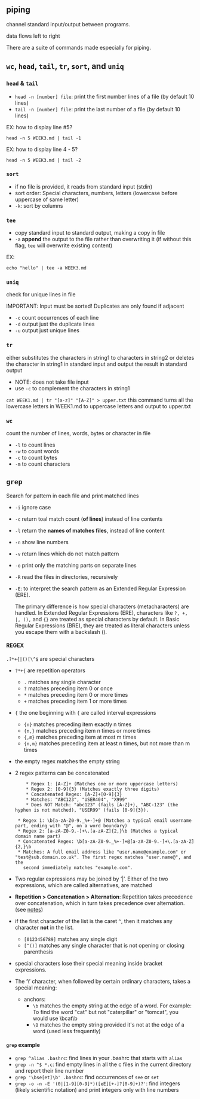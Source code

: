 ## piping

channel standard input/output between programs.

data flows left to right

There are a suite of commands made especially for piping.

## `wc`, `head`, `tail`, `tr`, `sort`, and `uniq`

### `head` & `tail`

- `head -n [number] file`: print the first number lines of a file (by default 10 lines)
- `tail -n [number] file`: print the last number of a file (by default 10 lines)

EX: how to display line #5?

```
head -n 5 WEEK3.md | tail -1
```

EX: how to display line 4 - 5?

```
head -n 5 WEEK3.md | tail -2
```

### `sort`

- if no file is provided, it reads from standard input (stdin)
- sort order: Special characters, numbers, letters (lowercase before uppercase of same
  letter)
- `-k`: sort by columns

### `tee`

- copy standard input to standard output, making a copy in file
- `-a` **append** the output to the file rather than overwriting it (if without this flag, `tee` will overwrite existing content)

EX:

```
echo "hello" | tee -a WEEK3.md
```

### `uniq`

check for unique lines in file

IMPORTANT: Input must be sorted! Duplicates are only found if
adjacent

- `-c` count occurrences of each line
- `-d` output just the duplicate lines
- `-u` output just unique lines

### `tr`

either substitutes the characters in string1 to characters in string2 or deletes the character in string1 in standard input and output the result in standard output

- NOTE: does not take file input
- use `-c` to complement the characters in string1

`cat WEEK1.md | tr "[a-z]" "[A-Z]" > upper.txt` this command turns all the lowercase letters in WEEK1.md to uppercase letters and output to upper.txt

### `wc`

count the number of lines, words, bytes or character in file

- `-l` to count lines
- `-w` to count words
- `-c` to count bytes
- `-m` to count characters

## `grep`

Search for pattern in each file and print matched lines

- `-i` ignore case
- `-c` return toal match count (**of lines**) instead of line contents
- `-l` return the **names of matches files**, instead of line content
- `-n` show line numbers
- `-v` return lines which do not match pattern
- `-o` print only the matching parts on separate lines
- `-R` read the files in directories, recursively
- `-E`: to interpret the search pattern as an Extended Regular Expression (ERE).

  The primary difference is how special characters (metacharacters) are handled. In Extended Regular Expressions (ERE), characters like `?, +, |, (),` and `{}` are treated as special characters by default. In Basic Regular Expressions (BRE), they are treated as literal characters unless you escape them with a backslash (\).

#### REGEX

`.?*+{|()[\^$` are special characters

- `?*+{` are repetition operators

  - `.` matches any single character
  - `?` matches preceding item 0 or once
  - `*` matches preceding item 0 or more times
  - `+` matches preceding item 1 or more times

- `{` the one beginning with `{` are called interval expressions

  - `{n}` matches preceding item exactly n times
  - `{n,}` matches preceding item n times or more times
  - `{,m}` matches preceding item at most m times
  - `{n,m}` matches preceding item at least n times, but not more than m times

- the empty regex matches the empty string
- 2 regex patterns can be concatenated

  ```
      * Regex 1: [A-Z]+ (Matches one or more uppercase letters)
      * Regex 2: [0-9]{3} (Matches exactly three digits)
      * Concatenated Regex: [A-Z]+[0-9]{3}
      * Matches: "ABC123", "USER404", "X999"
      * Does NOT Match: "abc123" (fails [A-Z]+), "ABC-123" (the hyphen is not matched), "USER99" (fails [0-9]{3}).
  ```

  ```
   * Regex 1: \b[a-zA-Z0-9._%+-]+@ (Matches a typical email username part, ending with "@", on a word boundary)
   * Regex 2: [a-zA-Z0-9.-]+\.[a-zA-Z]{2,}\b (Matches a typical domain name part)
   * Concatenated Regex: \b[a-zA-Z0-9._%+-]+@[a-zA-Z0-9.-]+\.[a-zA-Z]{2,}\b
   * Matches: A full email address like "user.name@example.com" or "test@sub.domain.co.uk". The first regex matches "user.name@", and the
     second immediately matches "example.com".
  ```

- Two regular expressions may be joined by ‘|’. Either of the two
  expressions, which are called alternatives, are matched
- **Repetition > Concatenation > Alternation**: Repetition takes precedence over concatenation, which in turn takes precedence over alternation. (see [notes](./regex-notes.md))
- if the first character of the list is the caret `^`, then it matches any character **not** in the list.
  - `[0123456789]` matches any single digit
  - `[^()]` matches any single character that is not opening or closing parenthesis
- special characters lose their special meaning inside bracket expressions.

- The ‘\’ character, when followed by certain ordinary characters, takes a
  special meaning:
  - anchors:
    - `\b` matches the empty string at the edge of a word. For example: To find the word "cat" but not "caterpillar" or "tomcat", you would use \bcat\b
    - `\B` matches the empty string provided it's not at the edge of a word (used less frequently)

#### `grep` example

- `grep ^alias .bashrc`: find lines in your .bashrc that starts with `alias`
- `grep -n ^$ *.c`: find empty lines in all the c files in the current directory and report their line number
- `grep '\bse[et]\b' .bashrc`: find occurrences of `see` or `set`
- `grep -o -n -E '(0|[1-9][0-9]*)([eE][+-]?[0-9]+)?'`: find integers (likely scientific notation) and print integers only with line numbers
